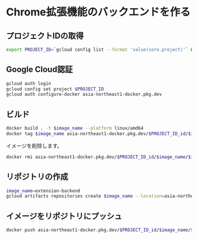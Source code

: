 # Chrome拡張機能のバックエンドを作る

## プロジェクトIDの取得

```bash
export PROJECT_ID=`gcloud config list --format 'value(core.project)'` && echo $PROJECT_ID
```

## Google Cloud認証

```bash
gcloud auth login
gcloud config set project $PROJECT_ID
gcloud auth configure-docker asia-northeast1-docker.pkg.dev
```

## ビルド

```bash
docker build . -t $image_name --platform linux/amd64
docker tag $image_name asia-northeast1-docker.pkg.dev/$PROJECT_ID_id/$image_name/$image_name
```

イメージを削除します。

```bash
docker rmi asia-northeast1-docker.pkg.dev/$PROJECT_ID_id/$image_name/$image_name && docker rmi $image_name
```

## リポジトリの作成

```bash
image_name=extension-backend
gcloud artifacts repositories create $image_name --location=asia-northeast1 --repository-format=docker --project=$PROJECT_ID_id
```

## イメージをリポジトリにプッシュ

```bash
docker push asia-northeast1-docker.pkg.dev/$PROJECT_ID_id/$image_name/$image_name":latest"
```
